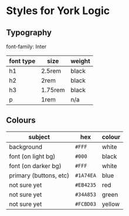 # Styles for York Logic

## Typography

font-family: Inter

| font type | size    | weight |
| --------- | ------- | ------ |
| h1        | 2.5rem  | black  |
| h2        | 2rem    | black  |
| h3        | 1.75rem | black  |
| p         | 1rem    | n/a    |

## Colours

| subject                | hex       | colour |
| ---------------------- | --------- | ------ |
| background             | `#FFF`    | white  |
| font (on light bg)     | `#000`    | black  |
| font (on darker bg)    | `#FFF`    | white  |
| primary (buttons, etc) | `#1A74EA` | blue   |
| not sure yet           | `#EB4235` | red    |
| not sure yet           | `#34A853` | green  |
| not sure yet           | `#FCBD03` | yellow |
